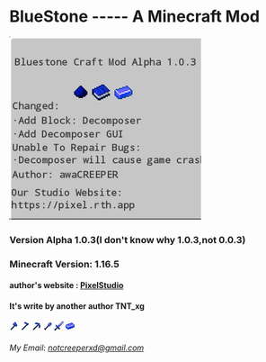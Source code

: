 # BlueStone ----- A Minecraft Mod
![PNG1](BlueStone-PNG1.png "PNG")
### Version Alpha 1.0.3(I don't know why 1.0.3,not 0.0.3)
### Minecraft Version: 1.16.5
#### author's website : [PixelStudio](https://pixel.rth.app) 
#### It's write by another author TNT_xg
![PNG](MarkDownPNG/bluestone_axe.png "AXE") ![PNG](MarkDownPNG/bluestone_hoe.png "HOE")
![PNG](MarkDownPNG/bluestone_pickaxe.png "PICKAXE") ![PNG](MarkDownPNG/bluestone_shovel.png "SHOVEL")
![PNG](MarkDownPNG/bluestone_sword.png "SWORD") ![PNG](MarkDownPNG/bluestone_ingot.png "INGOT")


###### My Email: <notcreeperxd@gmail.com>
